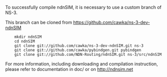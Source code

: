 To successfully compile ndnSIM, it is necessary to use a custom branch of NS-3. 

This branch can be cloned from https://github.com/cawka/ns-3-dev-ndnSIM

        mkdir ndnSIM
        cd ndnSIM
        git clone git://github.com/cawka/ns-3-dev-ndnSIM.git ns-3
        git clone git://github.com/cawka/pybindgen.git pybindgen
        git clone git://github.com/NDN-Routing/ndnSIM.git ns-3/src/ndnSIM

For more information, including downloading and compilation instruction, please refer to documentation in doc/ or on http://ndnsim.net


